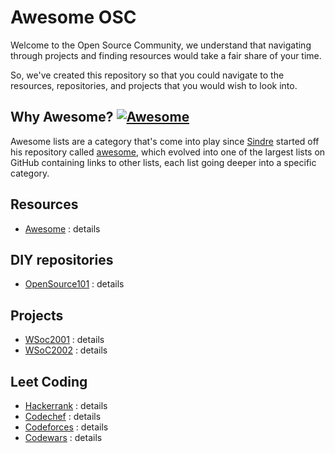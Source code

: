 # Awesome OSC
Welcome to the Open Source Community, we understand that navigating through projects and finding resources would take a fair share of your time.

So, we've created this repository so that you could navigate to the resources, repositories, and projects that you would wish to look into.

## Why Awesome? [![Awesome](https://cdn.rawgit.com/sindresorhus/awesome/d7305f38d29fed78fa85652e3a63e154dd8e8829/media/badge.svg)](https://github.com/sindresorhus/awesome)
Awesome lists are a category that's come into play since [Sindre](https://github.com/sindresorhus) started off his repository called [awesome](https://github.com/sindresorhus/awesome), which evolved into one of the largest lists on GitHub containing links to other lists, each list going deeper into a specific category.

## Resources
 - [Awesome](https://github.com/sindresorhus/awesome) : details

## DIY repositories
 - [OpenSource101](https://github.com/Open-Source-Community-VIT-AP/OpenSource101) : details
 
## Projects
 - [WSoc2001](#) : details
 - [WSoC2002](#) : details

## Leet Coding
 - [Hackerrank](https://www.hackerrank.com) : details
 - [Codechef](https://www.codechef.com) : details
 - [Codeforces](https://codeforces.com) : details
 - [Codewars](https://www.codewars.com/dashboard) : details
